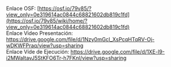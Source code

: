Enlace OSF: [https://osf.io/79v85/?view_only=0e319614ac0844c68821602db819c1fd](https://osf.io/79v85/wiki/home/?view_only=0e319614ac0844c68821602db819c1fd) \
Enlace Video Presentación: https://drive.google.com/file/d/1Nzy0mGcI_XsPcqHTqRV-Oj-wDKWFPraq/view?usp=sharing \
Enlace Víde de Ejecución: https://drive.google.com/file/d/1XE-l9-i2MWaItavJ5StKFO6Tr-h7FKnl/view?usp=sharing
